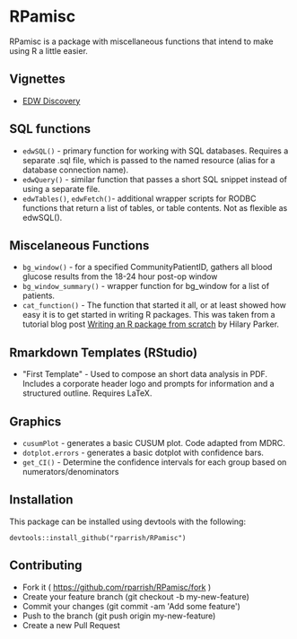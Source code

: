 RPamisc
================

RPamisc is a package with miscellaneous functions that intend to make using R a little easier.

Vignettes
---------

-   [EDW Discovery](http://htmlpreview.github.io/?https://github.com/rparrish/RPamisc/blob/master/vignettes/EDW_Discovery.html)

SQL functions
-------------

-   `edwSQL()` - primary function for working with SQL databases. Requires a separate .sql file, which is passed to the named resource (alias for a database connection name).
-   `edwQuery()` - similar function that passes a short SQL snippet instead of using a separate file.
-   `edwTables()`, `edwFetch()`- additional wrapper scripts for RODBC functions that return a list of tables, or table contents. Not as flexible as edwSQL().

Miscelaneous Functions
----------------------

-   `bg_window()` - for a specified CommunityPatientID, gathers all blood glucose results from the 18-24 hour post-op window
-   `bg_window_summary()` - wrapper function for bg\_window for a list of patients.
-   `cat_function()` - The function that started it all, or at least showed how easy it is to get started in writing R packages. This was taken from a tutorial blog post [Writing an R package from scratch](https://hilaryparker.com/2014/04/29/writing-an-r-package-from-scratch/) by Hilary Parker.

Rmarkdown Templates (RStudio)
-----------------------------

-   "First Template" - Used to compose an short data analysis in PDF. Includes a corporate header logo and prompts for information and a structured outline. Requires LaTeX.

Graphics
--------

-   `cusumPlot` - generates a basic CUSUM plot. Code adapted from MDRC.
-   `dotplot.errors` - generates a basic dotplot with confidence bars.
-   `get_CI()` - Determine the confidence intervals for each group based on numerators/denominators

Installation
------------

This package can be installed using devtools with the following:

    devtools::install_github("rparrish/RPamisc")

Contributing
------------

-   Fork it ( <https://github.com/rparrish/RPamisc/fork> )
-   Create your feature branch (git checkout -b my-new-feature)
-   Commit your changes (git commit -am 'Add some feature')
-   Push to the branch (git push origin my-new-feature)
-   Create a new Pull Request
